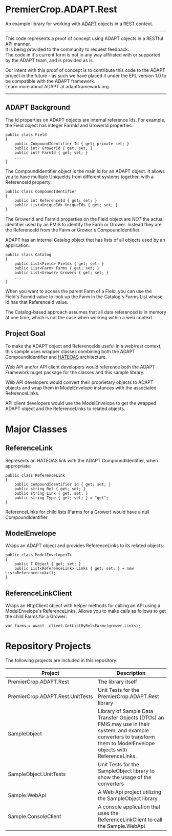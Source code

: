# PremierCrop.ADAPT.Rest
An example library for working with [ADAPT](https://github.com/ADAPT/ADAPT/) objects in a REST context.  

*****
This code represents a proof of concept using ADAPT objects in a RESTful API manner.  
It is being provided to the community to request feedback.  
The code in it's current form is not in any way affiliated with or supported by the ADAPT team, and is provided as is.


Our intent with this proof of concept is to contribute this code to the ADAPT project in the future - 
as such we have placed it under the EPL version 1.0 to be compatible with the ADAPT framework.  
Learn more about ADAPT at adaptframework.org
*****

## ADAPT Background
The Id properties on ADAPT objects are internal reference Ids.  For example, the Field object has integer 
FarmId and GrowerId properties:  

~~~
public class Field
{
	public CompoundIdentifier Id { get; private set; }
	public int? GrowerId { get; set; }
	public int? FarmId { get; set; }
	...
}
~~~

The CompoundIdentifier object is the main Id for an ADAPT object.  It allows
you to have multiple UniqueIds from different systems together, with a ReferenceId property:

~~~
public class CompoundIdentifier
{
	public int ReferenceId { get; set; }
	public List<UniqueId> UniqueIds { get; set; } 
}
~~~

The GrowerId and FarmId properties on the Field object are *NOT* the actual identifier used by an FMIS to identify the Farm or Grower.  Instead 
they are the ReferenceId from the Farm or Grower's CompoundIdentifier.  

ADAPT has an internal Catalog object that has lists of all objects used by an application:

~~~
public class Catalog
{
	public List<Field> Fields { get; set; }
	public List<Farm> Farms { get; set; }
	public List<Grower> Growers { get; set; }
	...
}
~~~

When you want to access the parent Farm of a Field, you can use the Field's FarmId value to look up the Farm in the Catalog's Farms List whose Id has that ReferenceId value.  

The Catalog-based approach assumes that all data referenced is in memory at one time, which is not the case when working within a web context.

## Project Goal
To make the ADAPT object and ReferenceIds useful in a web/rest context, this sample uses wrapper classes combining both the ADAPT CompoundIdentifier and [HATEOAS](https://spring.io/understanding/HATEOAS) architecture.  
 
Web API and/or API client developers would reference both the ADAPT Framework nuget package for the classes and this sample library.  

Web API developers would convert their proprietary objects to ADAPT objects and wrap them in 
ModelEnvelope instances with the associated ReferenceLinks.

API client developers would use the ModelEnvelope to get the wrapped ADAPT object and the ReferenceLinks to related objects.


# Major Classes

## ReferenceLink
Represents an HATEOAS link with the ADAPT CompoundIdentifier, when appropriate:  
~~~
public class ReferenceLink
{
	public CompoundIdentifier Id { get; set; }
	public string Rel { get; set; }
	public string Link { get; set; }
	public string Type { get; set; } = "get";
}
~~~
ReferenceLinks for child lists (Farms for a Grower) would have a null CompoundIdentifier.

## ModelEnvelope
Wraps an ADAPT object and provides ReferenceLinks to its related objects:
~~~
public class ModelEnvelope<T>
{
	public T Object { get; set; }
	public List<ReferenceLink> Links { get; set; } = new List<ReferenceLink>();
}
~~~

## ReferenceLinkClient
Wraps an HttpClient object with helper methods for calling an API using a ModelEnvelope's ReferenceLinks.  Allows 
you to make calls as follows to get the child Farms for a Grower:
~~~
var farms = await _client.GetListByRel<Farm>(grower.Links);
~~~


# Repository Projects
The following projects are included in this repository:

Project | Description
------------ | -------------
PremierCrop.ADAPT.Rest | The library itself  
PremierCrop.ADAPT.Rest.UnitTests | Unit Tests for the PremierCrop.ADAPT.Rest library
SampleObject | Library of Sample Data Transfer Objects (DTOs) an FMIS may use in their system, and example converters to transform them to ModelEnvelope objects with ReferenceLinks.
SampleObject.UnitTests | Unit Tests for the SampleObject library to show the usage of the converters
Sample.WebApi | A Web Api project utilizing the SampleObject library
Sample.ConsoleClient | A console application that uses the ReferenceLinkClient to call the Sample.WebApi

